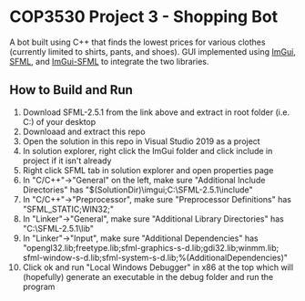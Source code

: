 # COP3530 Project 3 - Shopping Bot
A bot built using C++ that finds the lowest prices for various clothes (currently limited to shirts, pants, and shoes). GUI implemented using 
[ImGui](https://github.com/ocornut/imgui), [SFML](https://www.sfml-dev.org/download.php), and [ImGui-SFML](https://github.com/eliasdaler/imgui-sfml)
to integrate the two libraries.

## How to Build and Run
1. Download SFML-2.5.1 from the link above and extract in root folder (i.e. C:\) of your desktop
2. Downloaad and extract this repo 
3. Open the solution in this repo in Visual Studio 2019 as a project
4. In solution explorer, right click the ImGui folder and click include in project if it isn't already
5. Right click SFML tab in solution explorer and open properties page
6. In "C/C++"->"General" on the left, make sure "Additional Include Directories" has "$(SolutionDir)\imgui\;C:\SFML-2.5.1\include"
7. In "C/C++"->"Preprocessor", make sure "Preprocessor Definitions" has "SFML_STATIC;WIN32;<different options>"
8. In "Linker"->"General", make sure "Additional Library Directories" has "C:\SFML-2.5.1\lib"
9. In "Linker"->"Input", make sure "Additional Dependencies" has "opengl32.lib;freetype.lib;sfml-graphics-s-d.lib;gdi32.lib;winmm.lib;
sfml-window-s-d.lib;sfml-system-s-d.lib;%(AdditionalDependencies)"
10. Click ok and run "Local Windows Debugger" in x86 at the top which will (hopefully) generate an executable in the debug folder and 
run the program
